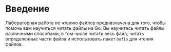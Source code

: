 # Введение

Лабораторная работа по чтению файлов предназначена для того, чтобы помочь вам научиться читать файлы на Go. Вы научитесь читать файлы различными способами, в том числе читать весь файл, читать определенные части файла и использовать пакет `bufio` для чтения файлов.
